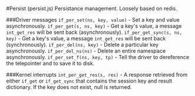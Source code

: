 #Persist (persist.js)
Persistance management. Loosely based on redis.

###Driver messages
`if_per_set(ns, key, value)` - Set a key and value asynchronously.
`if_per_get(s, ns, key)` - Get a key's value, a message `int_get_res` will be sent back (asynchronously).
`if_per_get_sync(s, ns, key)` - Get a key's value, a message `int_get_res` will be sent back (synchronously).
`if_per_del(ns, key)` - Delete a particular key asynchronously.
`if_per_del_ns(ns)` - Delete an entire namespace asynchronously.
`if_per_set_f(ns, key, tp)` - Tell the driver to dereference the telepointer and to save it to disk.

###Kernel interrupts
`int_per_get_res(s, res)` - A response retrieved from either `if_get` or `if_get_sync` that contains the session key and result dictionary. If the key
does not exist, null is returned.
